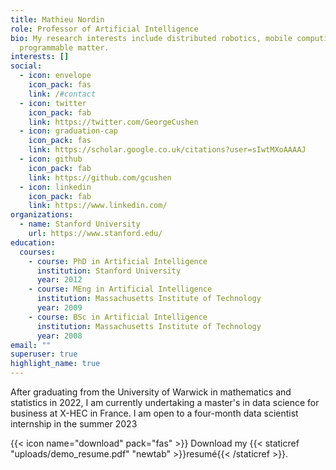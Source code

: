 ```yaml
---
title: Mathieu Nordin
role: Professor of Artificial Intelligence
bio: My research interests include distributed robotics, mobile computing and
  programmable matter.
interests: []
social:
  - icon: envelope
    icon_pack: fas
    link: /#contact
  - icon: twitter
    icon_pack: fab
    link: https://twitter.com/GeorgeCushen
  - icon: graduation-cap
    icon_pack: fas
    link: https://scholar.google.co.uk/citations?user=sIwtMXoAAAAJ
  - icon: github
    icon_pack: fab
    link: https://github.com/gcushen
  - icon: linkedin
    icon_pack: fab
    link: https://www.linkedin.com/
organizations:
  - name: Stanford University
    url: https://www.stanford.edu/
education:
  courses:
    - course: PhD in Artificial Intelligence
      institution: Stanford University
      year: 2012
    - course: MEng in Artificial Intelligence
      institution: Massachusetts Institute of Technology
      year: 2009
    - course: BSc in Artificial Intelligence
      institution: Massachusetts Institute of Technology
      year: 2008
email: ""
superuser: true
highlight_name: true
---
```

After graduating from the University of Warwick in mathematics and statistics in 2022, I am currently undertaking a master's in data science for business at X-HEC in France. I am open to a four-month data scientist internship in the summer 2023

{{< icon name="download" pack="fas" >}} Download my {{< staticref "uploads/demo_resume.pdf" "newtab" >}}resumé{{< /staticref >}}.